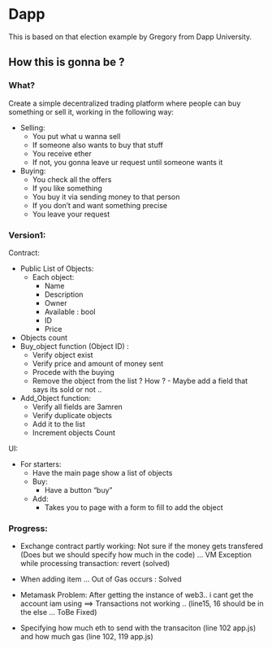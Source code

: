 # Dapp

This is based on that election example by Gregory from Dapp University.

## How this is gonna be ?

### What?

Create a simple decentralized trading platform where people can buy something or sell it, working in the following way:

- Selling:
  - You put what u wanna sell
  - If someone also wants to buy that stuff
  - You receive ether
  - If not, you gonna leave ur request until someone wants it
- Buying:
  - You check all the offers
  - If you like something
  - You buy it via sending money to that person
  - If you don’t and want something precise
  - You leave your request

### Version1:

Contract:

- Public List of Objects:
  - Each object:
    - Name
    - Description
    - Owner
    - Available : bool
    - ID
    - Price
- Objects count
- Buy_object function (Object ID) :
  - Verify object exist
  - Verify price and amount of money sent
  - Procede with the buying
  - Remove the object from the list ? How ? - Maybe add a field that says its sold or not ..
- Add_Object function:
  - Verify all fields are 3amren
  - Verify duplicate objects
  - Add it to the list
  - Increment objects Count

UI:

- For starters:
  - Have the main page show a list of objects
  - Buy:
    - Have a button “buy”
  - Add:
    - Takes you to page with a form to fill to add the object

### Progress:

- Exchange contract partly working: Not sure if the money gets transfered (Does but we should specify how much in the code) ... VM Exception while processing transaction: revert (solved)

- When adding item ... Out of Gas occurs : Solved

- Metamask Problem: After getting the instance of web3.. i cant get the account iam using ==> Transactions not working .. (line15, 16 should be in the else ... ToBe Fixed)

- Specifying how much eth to send with the transaciton (line 102 app.js) and how much gas (line 102, 119 app.js)
